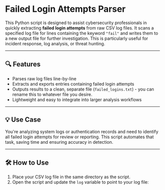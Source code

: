 # Failed Login Attempts Parser

This Python script is designed to assist cybersecurity professionals in quickly extracting **failed login attempts** from raw CSV log files. It scans a specified log file for lines containing the keyword `"fail"` and writes them to a new output file for further investigation. This is particularly useful for incident response, log analysis, or threat hunting.

---

## 🔍 Features

- Parses raw log files line-by-line
- Extracts and exports entries containing failed login attempts
- Outputs results to a clean, separate file (`failed_logins.txt`) - you can rename this to whatever file you desire.
- Lightweight and easy to integrate into larger analysis workflows

---

## 💡 Use Case

You're analyzing system logs or authentication records and need to identify all failed login attempts for review or reporting. This script automates that task, saving time and ensuring accuracy in detection.

---

## 🛠️ How to Use

1. Place your CSV log file in the same directory as the script.
2. Open the script and update the `log` variable to point to your log file:
